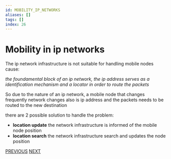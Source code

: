 ```yaml
---
id: MOBILITY_IP_NETWORKS
aliases: []
tags: []
index: 26
---
```


# Mobility in ip networks

The ip network infrastructure is not suitable for handling mobile nodes cause:

*the foundamental block of an ip network, the ip address serves as a identification mechanism and a locator in order to route the packets*

So due to the nature of an ip network, a mobile node  that changes frequently network changes also is ip address and the packets needs to be routed to the new destination

there are 2 possible solution to handle the problem:

- **location update** the network infrastructure is informed of the mobile node position
- **location search** the network infrastructure search and updates the node position

[PREVIOUS](mobile_systems/positioning_systems/multiple_positioning_systems_solutions.md) [NEXT](mobile_systems/mobility/host_identity_protocol.md)
